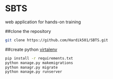 # SBTS
web application for hands-on training

##clone the repository
```bash
git clone https://github.com/Hardik501/SBTS.git
```
##create python [virtalenv](https://docs.python.org/3/library/venv.html) 
```bash
pip install -r requirements.txt
python manage.py makemigrations
python managr.py migrate
python manage.py runserver
```
